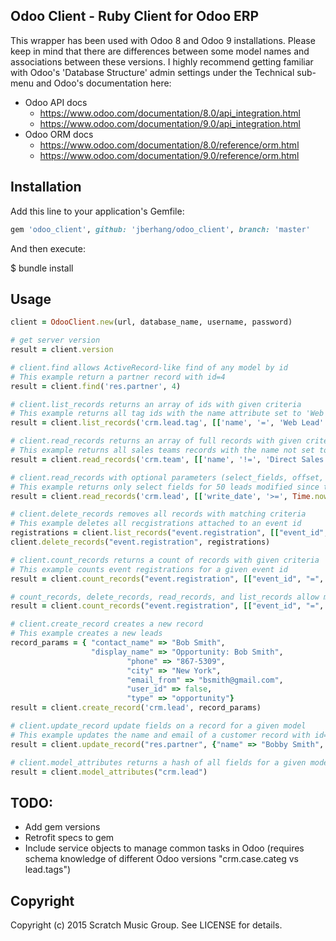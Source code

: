 ## Odoo Client - Ruby Client for Odoo ERP

This wrapper has been used with Odoo 8 and Odoo 9 installations. Please keep in mind that there are differences between some model names and associations between these versions. I highly recommend getting familiar with Odoo's 'Database Structure' admin settings under the Technical sub-menu and Odoo's documentation here:

* Odoo API docs
	* https://www.odoo.com/documentation/8.0/api_integration.html
	* https://www.odoo.com/documentation/9.0/api_integration.html
* Odoo ORM docs 
	* https://www.odoo.com/documentation/8.0/reference/orm.html
	* https://www.odoo.com/documentation/9.0/reference/orm.html

## Installation

Add this line to your application's Gemfile:

```ruby
gem 'odoo_client', github: 'jberhang/odoo_client', branch: 'master'

```

And then execute:

$ bundle install

## Usage

```ruby
client = OdooClient.new(url, database_name, username, password)

# get server version
result = client.version

# client.find allows ActiveRecord-like find of any model by id
# This example return a partner record with id=4
result = client.find('res.partner', 4)

# client.list_records returns an array of ids with given criteria
# This example returns all tag ids with the name attribute set to 'Web Lead'
result = client.list_records('crm.lead.tag', [['name', '=', 'Web Lead' ]] )

# client.read_records returns an array of full records with given criteria
# This example returns all sales teams records with the name not set to 'Direct Sales'
result = client.read_records('crm.team', [['name', '!=', 'Direct Sales' ]] )

# client.read_records with optional parameters (select_fields, offset, limit)
# This example returns only select fields for 50 leads modified since the beginning of the week
result = client.read_records('crm.lead', [['write_date', '>=', Time.now.beginning_of_week ]], ["user_id", "stage_id", "priority", "date_deadline", "date_closed"], 0, 50)

# client.delete_records removes all records with matching criteria 
# This example deletes all recgistrations attached to an event id
registrations = client.list_records("event.registration", [["event_id", "=", 6]])
client.delete_records("event.registration", registrations)

# client.count_records returns a count of records with given criteria
# This example counts event registrations for a given event id
result = client.count_records("event.registration", [["event_id", "=", 6]])

# count_records, delete_records, read_records, and list_records allow multiple filters seperated by commas
result = client.count_records("event.registration", [["event_id", "=", 6],["name", "!=", "Bob Smith"]])

# client.create_record creates a new record
# This example creates a new leads
record_params = { "contact_name" => "Bob Smith", 
				  "display_name" => "Opportunity: Bob Smith",
					  	  "phone" => "867-5309",
					  	  "city" => "New York",
					  	  "email_from" => "bsmith@gmail.com",
					  	  "user_id" => false,
					  	  "type" => "opportunity"}	
result = client.create_record('crm.lead', record_params)

# client.update_record update fields on a record for a given model
# This example updates the name and email of a customer record with id=5
result = client.update_record("res.partner", {"name" => "Bobby Smith", 5, "email" => "bsmith@icloud.com"})

# client.model_attributes returns a hash of all fields for a given model
result = client.model_attributes("crm.lead")
```

## TODO:

* Add gem versions
* Retrofit specs to gem
* Include service objects to manage common tasks in Odoo (requires schema knowledge of different Odoo versions "crm.case.categ vs lead.tags")


## Copyright

Copyright (c) 2015 Scratch Music Group. See LICENSE for details.
